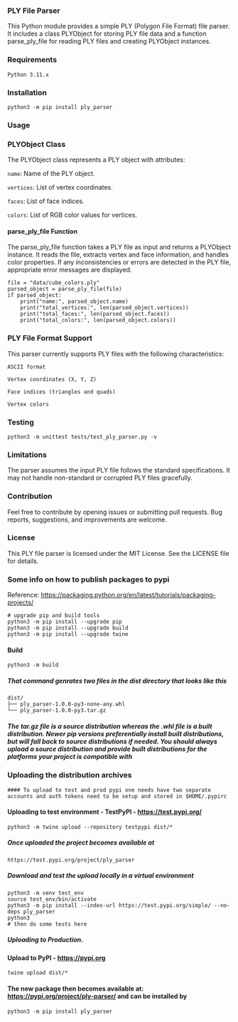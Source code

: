 ### PLY File Parser
This Python module provides a simple PLY (Polygon File Format) file parser. It includes a class PLYObject for storing PLY file data and a function parse_ply_file for reading PLY files and creating PLYObject instances.

### Requirements
`Python 3.11.x`

### Installation
```
python3 -m pip install ply_parser
```


### Usage
### PLYObject Class
The PLYObject class represents a PLY object with attributes:

`name`: Name of the PLY object.

`vertices`: List of vertex coordinates.

`faces`: List of face indices.

`colors`: List of RGB color values for vertices.


#### parse_ply_file Function
The parse_ply_file function takes a PLY file as input and returns a PLYObject instance. It reads the file, extracts vertex and face information, and handles color properties. If any inconsistencies or errors are detected in the PLY file, appropriate error messages are displayed.
```
file = "data/cube_colors.ply"
parsed_object = parse_ply_file(file)
if parsed_object:
    print("name:", parsed_object.name)
    print("total_vertices:", len(parsed_object.vertices))
    print("total_faces:", len(parsed_object.faces))
    print("total_colors:", len(parsed_object.colors))
```


### PLY File Format Support
This parser currently supports PLY files with the following characteristics:

`ASCII format`

`Vertex coordinates (X, Y, Z)`

`Face indices (triangles and quads)`

`Vertex colors`

### Testing
```
python3 -m unittest tests/test_ply_parser.py -v
```

### Limitations
The parser assumes the input PLY file follows the standard specifications.
It may not handle non-standard or corrupted PLY files gracefully.


### Contribution
Feel free to contribute by opening issues or submitting pull requests. Bug reports, suggestions, and improvements are welcome.

### License
This PLY file parser is licensed under the MIT License. See the LICENSE file for details.

### Some info on how to publish packages to pypi
Reference: https://packaging.python.org/en/latest/tutorials/packaging-projects/

```
# upgrade pip and build tools
python3 -m pip install --upgrade pip
python3 -m pip install --upgrade build
python3 -m pip install --upgrade twine
```

#### Build
```
python3 -m build
```

##### That command genrates two files in the dist directory that looks like this
```
dist/
├── ply_parser-1.0.0-py3-none-any.whl
└── ply_parser-1.0.0-py3.tar.gz
```

##### The tar.gz file is a source distribution whereas the .whl file is a built distribution. Newer pip versions preferentially install built distributions, but will fall back to source distributions if needed. You should always upload a source distribution and provide built distributions for the platforms your project is compatible with

### Uploading the distribution archives
```#### To upload to test and prod pypi one needs have two separate accounts and auth tokens need to be setup and stored in $HOME/.pypirc```


#### Uploading to test environment - TestPyPI - https://test.pypi.org/
```
python3 -m twine upload --repository testpypi dist/*
```

##### Once uploaded the project becomes available at
```
https://test.pypi.org/project/ply_parser
```


##### Download and test the upload locally in a virtual environment
```
python3 -m venv test_env
source test_env/bin/activate
python3 -m pip install --index-url https://test.pypi.org/simple/ --no-deps ply_parser
python3
# then do some tests here
```

##### Uploading to Production. 
####  Upload to PyPI - https://pypi.org
```
twine upload dist/*
```

#### The new package then becomes available at:  https://pypi.org/project/ply-parser/ and can be installed by
```
python3 -m pip install ply_parser
```



